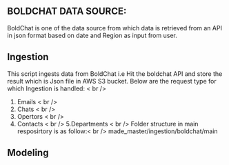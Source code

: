 ## BOLDCHAT DATA SOURCE:
BoldChat is one of the data source from which data is retrieved from an API in json format based on date and Region as input from user. 
## Ingestion
This script ingests data from BoldChat i.e Hit the boldchat API and store the result which is Json file in AWS S3 bucket.
Below are the request type for which Ingestion is handled: < br />
 1. Emails  < br />
 2. Chats  < br />
 3. Opertors  < br />
 4. Contacts  < br />
 5.Departments  < br />
Folder structure in main resposirtory is as follow:< br />
made_master/ingestion/boldchat/main
 
## Modeling



